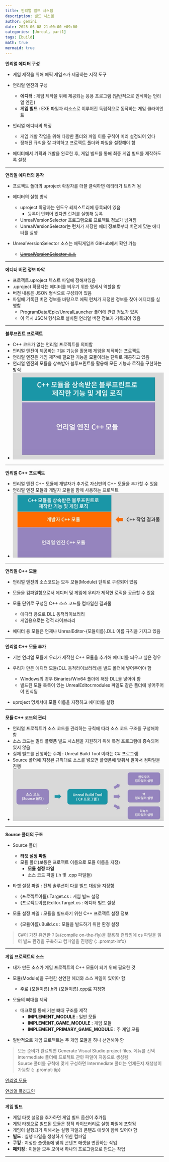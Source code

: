 ```yaml
---
title: 언리얼 빌드 시스템
description: 빌드 시스템
author: gemini
date: 2025-06-08 21:00:00 +09:00
categories: [Unreal, part1]
tags: [build]
math: true
mermaid: true
---
```


**언리얼 에디터 구성**
- 게임 제작을 위해 에픽 제임즈가 제공하는 저작 도구
- 언리얼 엔진의 구성
	- **에디터** : 게임 제작을 위해 제공되는 응용 프로그램 (일반적으로 인식하는 언리얼 엔진)
	- **게임 빌드** : EXE 파일과 리소스로 이루어진 독립적으로 동작하는 게임 클라이언트

- 언리얼 에디터의 특징
	- 게임 개발 작업을 위해 다양한 폴더와 파일 이름 규칙이 미리 설정되어 있다
	- 정해진 규칙을 잘 파악하고 프로젝트 폴더와 파일을 설정해야 함

- 에디터에서 기획과 개발을 완료한 후, 게임 빌드를 통해 최종 게임 빌드를 제작하도록 설정

---------------------------------------------------------

**언리얼 에디터의 동작**
- 프로젝트 폴더의 uproject 확장자를 더블 클릭하면 에티터가 트리거 됨
- 에디터의 실행 방식
	- uproject 확장자는 윈도우 레지스트리에 등록되어 있음
		- 등록이 안되어 있다면 런처를 실행해 등록
	- UnrealVersionSelector 프로그램으로 프로젝트 정보가 넘겨짐
	- UnrealVersionSelector는 런처가 저장한 에터 정보로부터 버전에 맞는 에디터를 실행

- UnrealVersionSelector 소스는 에픽게임즈 GitHub에서 확인 가능
	- ~~[UnrealVersionSelector 소스](https://github.com/EpicGames/UnrealEngine/tree/release/Engine/Source/Programs/UnrealVersionSelector)~~

---------------------------------------------------------

**에디터 버전 정보 파악**
- 프로젝트.uproject 텍스트 파일에 정해져있음
- .uproject 확장자는 에디터를 띄우기 위한 명세서 역할을 함
- 버전 내용은 JSON 형식으로 구성되어 있음
- 파일에 기록된 버전 정보를 바탕으로 에픽 런처가 지정한 정보를 찾아 에디터를 실행함
	- ProgramData/Epic/UnrealLauncher 폴더에 관련 정보가 있음
	- 이 역시 JSON 형식으로 설치된 언리얼 버전 정보가 기록되어 있음

---------------------------------------------------------

**블루프린트 프로젝트**
- C++ 코드가 없는 언리얼 프로젝트를 의미함
- 언리얼 엔진이 제공하는 기본 기능을 활용해 게임을 제작하는 프로젝트
- 언리얼 엔진은 게임 제작에 필요한 기능을 모듈이라는 단위로 제공하고 있음
- 언리얼 엔진의 모듈을 상속받아 블루프린트를 활용해 모든 기능과 로직을 구현하는 방식
- ![블루프린트 프로젝트.png](/assets/img/posts/file_photos/블루프린트%20프로젝트.png)

---------------------------------------------------------

**언리얼 C++ 프로젝트**
-  언리얼 엔진 C++ 모듈에 개발자가 추가로 자신만의 C++ 모듈을 추가할 수 있음
- 언리얼 엔진 모듈과 개발자 모듈을 함께 사용하는 프로젝트
- ![언리얼 C++ 프로젝트.png](/assets/img/posts/file_photos/언리얼%20C++%20프로젝트.png)

---------------------------------------------------------

**언리얼 C++ 모듈**
- 언리얼 엔진의 소스코드는 모두 모듈(Module) 단위로 구성되어 있음
- 모듈을 컴파일함으로서 에디터 및 게임에 우리가 제작한 로직을 공급할 수 있음
- 모듈 단위로 구성된 C++ 소스 코드를 컴파일한 결과물
	- 에디터 용으로 DLL 동적라이브러리
	- 게임용으로는 정적 라이브러리

- 에디터 용 모듈은 언제나 UnrealEditor-{모듈이름}.DLL 이름 규칙을 가지고 있음

---------------------------------------------------------

**언리얼 C++ 모듈 추가**
- 기본 언리얼 모듈에 우리가 제작한 C++ 모듈을 추가해 에디터를 띄우고 싶은 경우
- 우리가 만든 에디터 모듈(DLL 동적라이브러리)을 빌드 폴더에 넣어주어야 함
	- Windows의 경우 Binaries/Win64 폴더에 해당 DLL을 넣어야 함
	- 빌드된 모듈 목록이 있는 UnrealEditor.modules 파일도 같은 폴더에 넣어주어야 인식됨

- uproject 명세서에 모듈 이름을 지정하고 에디터를 실행

---------------------------------------------------------

**모듈 C++ 코드의 관리**
- 언리얼 프로젝트가 소스 코드를 관리하는 규칙에 따라 소스 코드 구조를 구성해야 함
- 소스 코드는 멀티 플랫폼 빌드 시스템을 지원하기 위해 특정 프로그램에 종속되어 있지 않음
- 실제 빌드를 진행하는 주체 : Unreal Build Tool 이라는 C# 프로그램
- Source 폴더에 지정된 규칙대로 소스를 넣으면 플랫폼에 맞춰서 알아서 컴파일을 진행
- ![모듈 C++ 코드의 관리.png](/assets/img/posts/file_photos/모듈%20C++%20코드의%20관리.png)

---------------------------------------------------------

**Source 폴더의 구조**
- Source 폴더
	- **타겟 설정 파일**
	- 모듈 폴더(보통은 프로젝트 이름으로 모듈 이름을 지정)
		- **모듈 설정 파일**
		- 소스 코드 파일 (.h 및 .cpp 파일들)

- 타겟 설정 파일 : 전체 솔루션이 다룰 빌드 대상을 지정함
	- {프로젝트이름}.Target.cs : 게임 빌드 설정
	- {프로젝트이름}Editor.Target.cs : 에디터 빌드 설정

- 모듈 설정 파일 : 모듈을 빌드하기 위한 C++ 프로젝트 설정 정보
	- {모듈이름}.Build.cs : 모듈을 빌드하기 위한 환경 설정

>C#이 가진 유연한 기능(compile on-the-fly)을 활용해 런타임에 cs 파일을 읽어 빌드 환경을 구축하고 컴파일을 진행함
{: .prompt-info}

---------------------------------------------------------

**게임 프로젝트의 소스**
- 내가 만든 소스가 게임 프로젝트의 C++ 모듈이 되기 위해 필요한 것
- 모듈(Module)을 구현한 선언한 헤더와 소스 파일이 있어야 함
	- 주로 {모듈이름}.h와 {모듈이름}.cpp로 지정함

- 모듈의 뼈대를 제작
	- 매크로를 통해 기본 뼈대 구조를 제작
		- **IMPLEMENT_MODULE** : 일반 모듈
		- **IMPLEMENT_GAME_MODULE** : 게임 모듈
		- **IMPLEMENT_PRIMARY_GAME_MODULE** : 주 게임 모듈

- 일반적으로 게임 프로젝트는 주 게임 모듈을 하나 선언해야 함

>모든 준비가 완료되면 Generate Visual Studio project files. 메뉴를 선택<br>
>intermediate 폴더에 프로젝트 관련 파일이 자동으로 생성됨<br>
>Source 폴더를 규칙에 맞게 구성하면 Intermediate 폴더는 언제든지 재생성이 가능함
{: .prompt-tip}

[언리얼 모듈](https://gemini9764.github.io/posts/unreal-module/)

[언리얼 플러그인](https://gemini9764.github.io/posts/unreal-plugin/)

---------------------------------------------------------

**게임 빌드**
- 게임 타겟 설정을 추가하면 게임 빌드 옵션이 추가됨
- 게임 타겟으로 빌드된 모듈은 정적 라이브러리로 실행 파일에 포함됨
- 게임이 실행되기 위해서는 실행 파일과 콘텐츠 애셋이 함께 있어야 함
- **빌드** : 실행 파일을 생성하기 위한 컴파일
- **쿠킹** : 지정한 플랫폼에 맞춰 콘텐츠 애셋을 변환하는 작업
- **패키징** : 이들을 모두 모아서 하나의 프로그램으로 만드는 작업

---------------------------------------------------------